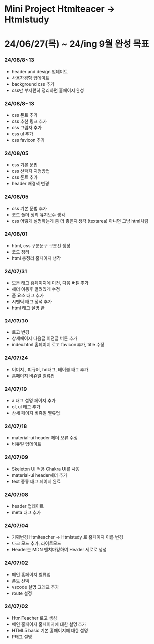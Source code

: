 # Mini Project Htmlteacer -> Htmlstudy

<h1>24/06/27(목) ~ 24/ing 9월 완성 목표</h1>

<h3>24/08/8~13</h3>

- header and design 업데이트
- 사용자경험 업데이트
- background css 추가
- css만 부지런히 정리하면 홈페이지 완성

<h3>24/08/8~13</h3>

- css 폰트 추가
- css 추천 링크 추가
- css 그림자 추가
- css ul 추가
- css favicon 추가

<h3>24/08/05</h3>

- css 기본 문법
- css 선택자 지정방법
- css 폰트 추가
- header 배경색 변경

<h3>24/08/05</h3>

- css 기본 문법 추가
- 코드 폴더 정리 유지보수 생각
- css 어떻게 설명하는게 좀 더 좋은지 생각 (textarea) 아니면 그냥 html처럼

<h3>24/08/01</h3>

- html, css 구분문구 구분선 생성
- 코드 정리
- html 총정리 홈페이지 생각

<h3>24/07/31</h3>

- 모든 태그 홈페이지에 이전, 다음 버튼 추가
- 헤더 이동후 열려있게 수정
- 폼 요소 태그 추가
- 시맨틱 태그 정석 추가
- html 태그 설명 끝

<h3>24/07/30</h3>

- 로고 변경
- 상세페이지 다음글 이전글 버튼 추가
- index.html 홈페이지 로고 favicon 추가, title 수정

<h3>24/07/24</h3>

- 이미지 , 피규어, hn태그, 테이블 태그 추가
- 홈페이지 비쥬얼 벨류업

<h3>24/07/19</h3>

- a 태그 설명 페이지 추가
- ol, ul 태그 추가
- 상세 페이지 비쥬얼 벨류업

<h3>24/07/18</h3>

- material-ui header 헤더 오류 수정
- 비쥬얼 업데이트

<h3>24/07/09</h3>

- Skeleton UI 적용 Chakra UI를 사용
- material-ui header헤더 추가
- text 종류 태그 페이지 완료

<h3>24/07/08</h3>

- header 업데이트
- meta 태그 추가

<h3>24/07/04</h3>

- 기획변경 Htmlteacher -> Htmlstudy 로 홈페이지 이름 변경
- 다크 모드 추가, 라이트모드
- Header는 MDN 벤치마킹하여 Header 세로로 생성

<h3>24/07/02</h3>

- 메인 홈페이지 벨류업
- 폰트 선택
- vscode 설명 그래프 추가
- route 설정

<h3>24/07/02</h3>

- HtmlTeacher 로고 생성
- 메인 홈페이지 홈페이지에 대한 설명 추가
- HTML5 basic 기본 홈페이지에 대한 설명
- P태그 설명

